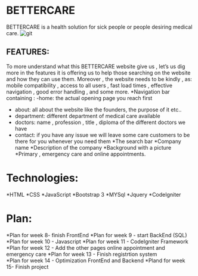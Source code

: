 # BETTERCARE
BETTERCARE is a health solution for sick people or people desiring medical care.
![git](https://user-images.githubusercontent.com/56625851/68271827-d82dcd80-009c-11ea-99e0-0d8fcf12eb43.PNG)
## FEATURES:
To more understand what this BETTERCARE  website give us , let’s us dig more in the features it is offering us to help those searching on the website and how they can use them. Moreover , the website needs to be kindly , as: mobile compatibility , access to all users ,  fast load times ,  effective navigation , good error handling , and some more.
*Navigation bar containing :
 -home: the actual opening page you reach first          
  -  about: all about the website like the founders, the purpose of it etc..         
  - department: different department of medical care available                     
  - doctors: name , profession , title , diploma of the different doctors we have  
 - contact: if you have any issue we will leave some care customers to be there for you whenever you need them
*The search bar
*Company name 
*Description of the company
*Background with a picture
*Primary , emergency care and online appointments.

# Technologies:
*HTML
*CSS
*JavaScript
*Bootstrap 3
*MYSql
*Jquery
*CodeIgniter

# Plan:
*Plan for week 8- finish FrontEnd
*Plan for week 9 - start BackEnd (SQL)
*Plan for week 10 - Javascript
*Plan for week 11 - CodeIgniter Framework
*Plan for week 12 - Add the other pages online appointment and emergency care
*Plan for week 13 - Finish registrtion system\
*Plan for week 14 - Optimization FrontEnd and Backend
*Pland for week 15- Finish project

